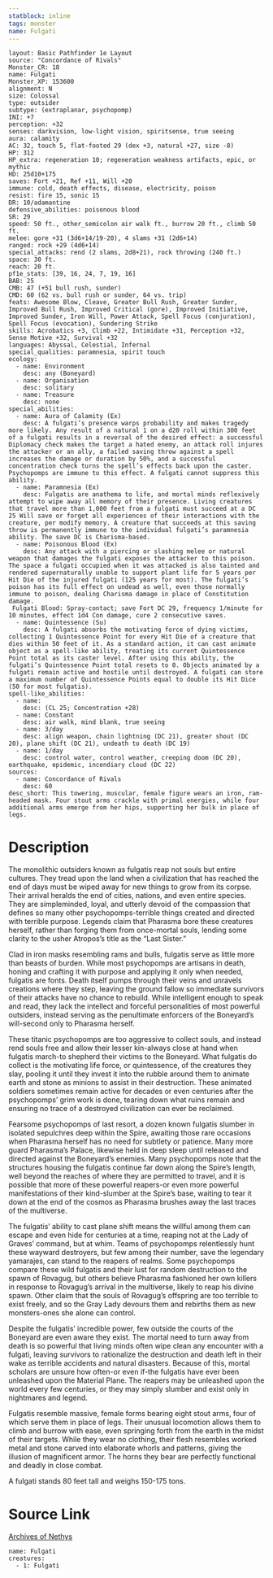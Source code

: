 ```yaml
---
statblock: inline
tags: monster
name: Fulgati
---
```

```statblock
layout: Basic Pathfinder 1e Layout
source: "Concordance of Rivals"
Monster_CR: 18
name: Fulgati
Monster_XP: 153600
alignment: N
size: Colossal
type: outsider
subtype: (extraplanar, psychopomp)
INI: +7
perception: +32
senses: darkvision, low-light vision, spiritsense, true seeing
aura: calamity
AC: 32, touch 5, flat-footed 29 (dex +3, natural +27, size -8)
HP: 312
HP_extra: regeneration 10; regeneration weakness artifacts, epic, or mythic
HD: 25d10+175
saves: Fort +21, Ref +11, Will +20
immune: cold, death effects, disease, electricity, poison
resist: fire 15, sonic 15
DR: 10/adamantine
defensive_abilities: poisonous blood
SR: 29
speed: 50 ft., other_semicolon air walk ft., burrow 20 ft., climb 50 ft.
melee: gore +31 (3d6+14/19-20), 4 slams +31 (2d6+14)
ranged: rock +29 (4d6+14)
special_attacks: rend (2 slams, 2d8+21), rock throwing (240 ft.)
space: 30 ft.
reach: 20 ft.
pf1e_stats: [39, 16, 24, 7, 19, 16]
BAB: 25
CMB: 47 (+51 bull rush, sunder)
CMD: 60 (62 vs. bull rush or sunder, 64 vs. trip)
feats: Awesome Blow, Cleave, Greater Bull Rush, Greater Sunder, Improved Bull Rush, Improved Critical (gore), Improved Initiative, Improved Sunder, Iron Will, Power Attack, Spell Focus (conjuration), Spell Focus (evocation), Sundering Strike
skills: Acrobatics +3, Climb +22, Intimidate +31, Perception +32, Sense Motive +32, Survival +32
languages: Abyssal, Celestial, Infernal
special_qualities: paramnesia, spirit touch
ecology:
  - name: Environment
    desc: any (Boneyard)
  - name: Organisation
    desc: solitary
  - name: Treasure
    desc: none
special_abilities:
  - name: Aura of Calamity (Ex)
    desc: A fulgati’s presence warps probability and makes tragedy more likely. Any result of a natural 1 on a d20 roll within 300 feet of a fulgati results in a reversal of the desired effect: a successful Diplomacy check makes the target a hated enemy, an attack roll injures the attacker or an ally, a failed saving throw against a spell increases the damage or duration by 50%, and a successful concentration check turns the spell’s effects back upon the caster. Psychopomps are immune to this effect. A fulgati cannot suppress this ability.
  - name: Paramnesia (Ex)
    desc: Fulgatis are anathema to life, and mortal minds reflexively attempt to wipe away all memory of their presence. Living creatures that travel more than 1,000 feet from a fulgati must succeed at a DC 25 Will save or forget all experiences of their interactions with the creature, per modify memory. A creature that succeeds at this saving throw is permanently immune to the individual fulgati’s paramnesia ability. The save DC is Charisma-based.
  - name: Poisonous Blood (Ex)
    desc: Any attack with a piercing or slashing melee or natural weapon that damages the fulgati exposes the attacker to this poison. The space a fulgati occupied when it was attacked is also tainted and rendered supernaturally unable to support plant life for 5 years per Hit Die of the injured fulgati (125 years for most). The fulgati’s poison has its full effect on undead as well, even those normally immune to poison, dealing Charisma damage in place of Constitution damage.
 Fulgati Blood: Spray-contact; save Fort DC 29, frequency 1/minute for 10 minutes, effect 1d4 Con damage, cure 2 consecutive saves.
  - name: Quintessence (Su)
    desc: A fulgati absorbs the motivating force of dying victims, collecting 1 Quintessence Point for every Hit Die of a creature that dies within 50 feet of it. As a standard action, it can cast animate object as a spell-like ability, treating its current Quintessence Point total as its caster level. After using this ability, the fulgati’s Quintessence Point total resets to 0. Objects animated by a fulgati remain active and hostile until destroyed. A fulgati can store a maximum number of Quintessence Points equal to double its Hit Dice (50 for most fulgatis).
spell-like_abilities:
  - name:
    desc: (CL 25; Concentration +28)
  - name: Constant
    desc: air walk, mind blank, true seeing
  - name: 3/day
    desc: align weapon, chain lightning (DC 21), greater shout (DC 20), plane shift (DC 21), undeath to death (DC 19)
  - name: 1/day
    desc: control water, control weather, creeping doom (DC 20), earthquake, epidemic, incendiary cloud (DC 22)
sources:
  - name: Concordance of Rivals
    desc: 60
desc_short: This towering, muscular, female figure wears an iron, ram-headed mask. Four stout arms crackle with primal energies, while four additional arms emerge from her hips, supporting her bulk in place of legs.
```
# Description
The monolithic outsiders known as fulgatis reap not souls but entire cultures. They tread upon the land when a civilization that has reached the end of days must be wiped away for new things to grow from its corpse. Their arrival heralds the end of cities, nations, and even entire species. They are simpleminded, loyal, and utterly devoid of the compassion that defines so many other psychopomps-terrible things created and directed with terrible purpose. Legends claim that Pharasma bore these creatures herself, rather than forging them from once-mortal souls, lending some clarity to the usher Atropos’s title as the “Last Sister.”

 Clad in iron masks resembling rams and bulls, fulgatis serve as little more than beasts of burden. While most psychopomps are artisans in death, honing and crafting it with purpose and applying it only when needed, fulgatis are fonts. Death itself pumps through their veins and unravels creations where they step, leaving the ground fallow so immediate survivors of their attacks have no chance to rebuild. While intelligent enough to speak and read, they lack the intellect and forceful personalities of most powerful outsiders, instead serving as the penultimate enforcers of the Boneyard’s will-second only to Pharasma herself.

 These titanic psychopomps are too aggressive to collect souls, and instead rend souls free and allow their lesser kin-always close at hand when fulgatis march-to shepherd their victims to the Boneyard. What fulgatis do collect is the motivating life force, or quintessence, of the creatures they slay, pooling it until they invest it into the rubble around them to animate earth and stone as minions to assist in their destruction. These animated soldiers sometimes remain active for decades or even centuries after the psychopomps’ grim work is done, tearing down what ruins remain and ensuring no trace of a destroyed civilization can ever be reclaimed.

 Fearsome psychopomps of last resort, a dozen known fulgatis slumber in isolated sepulchres deep within the Spire, awaiting those rare occasions when Pharasma herself has no need for subtlety or patience. Many more guard Pharasma’s Palace, likewise held in deep sleep until released and directed against the Boneyard’s enemies. Many psychopomps note that the structures housing the fulgatis continue far down along the Spire’s length, well beyond the reaches of where they are permitted to travel, and it is possible that more of these powerful reapers-or even more powerful manifestations of their kind-slumber at the Spire’s base, waiting to tear it down at the end of the cosmos as Pharasma brushes away the last traces of the multiverse.

 The fulgatis’ ability to cast plane shift means the willful among them can escape and even hide for centuries at a time, reaping not at the Lady of Graves’ command, but at whim. Teams of psychopomps relentlessly hunt these wayward destroyers, but few among their number, save the legendary yamarajes, can stand to the reapers of realms. Some psychopomps compare these wild fulgatis and their lust for random destruction to the spawn of Rovagug, but others believe Pharasma fashioned her own killers in response to Rovagug’s arrival in the multiverse, likely to reap his divine spawn. Other claim that the souls of Rovagug’s offspring are too terrible to exist freely, and so the Gray Lady devours them and rebirths them as new monsters-ones she alone can control.

 Despite the fulgatis’ incredible power, few outside the courts of the Boneyard are even aware they exist. The mortal need to turn away from death is so powerful that living minds often wipe clean any encounter with a fulgati, leaving survivors to rationalize the destruction and death left in their wake as terrible accidents and natural disasters. Because of this, mortal scholars are unsure how often-or even if-the fulgatis have ever been unleashed upon the Material Plane. The reapers may be unleashed upon the world every few centuries, or they may simply slumber and exist only in nightmares and legend.

 Fulgatis resemble massive, female forms bearing eight stout arms, four of which serve them in place of legs. Their unusual locomotion allows them to climb and burrow with ease, even springing forth from the earth in the midst of their targets. While they wear no clothing, their flesh resembles worked metal and stone carved into elaborate whorls and patterns, giving the illusion of magnificent armor. The horns they bear are perfectly functional and deadly in close combat.

 A fulgati stands 80 feet tall and weighs 150-175 tons.
# Source Link
[Archives of Nethys](https://aonprd.com/MonsterDisplay.aspx?ItemName=Fulgati)
```encounter-table
name: Fulgati
creatures:
  - 1: Fulgati
```
